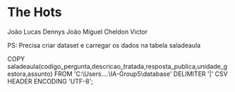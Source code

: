 ﻿
# The Hots
João Lucas
Dennys
João Miguel
Cheldon 
Victor

PS: Precisa criar dataset e carregar os dados na tabela saladeaula

COPY saladeaula(codigo_pergunta,descricao_tratada,resposta_publica,unidade_gestora,assunto) FROM 'C:\Users\....\IA-Group5\database\' DELIMITER '|' CSV HEADER ENCODING 'UTF-8';